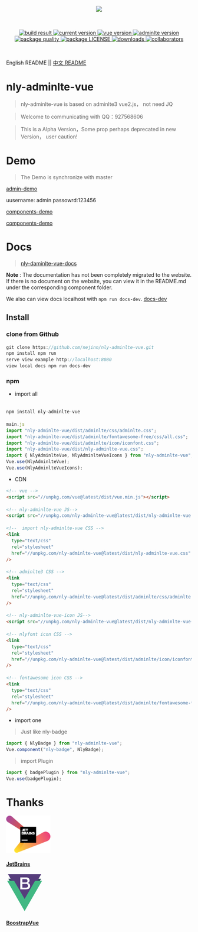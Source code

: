 <p align="center">
  <a href="https://github.com/nejinn/nly-adminlte-vue">
    <img src="https://github.com/nejinn/nly-adminlte-vue/blob/master/static/NLYREADME.png" width="300">
  </a>
</p>
<br>
<p align="center">
  <a href="https://travis-ci.org/github/nejinn/nly-adminlte-vue">
    <img src="https://travis-ci.org/nejinn/nly-adminlte-vue.svg?branch=master" alt="build result">
  </a>
  <a href="https://www.npmjs.com/package/nly-adminlte-vue">
    <img src="https://img.shields.io/npm/v/nly-adminlte-vue?color=green" alt="current version">
  </a>
  <a href="https://cn.vuejs.org">
    <img src="https://img.shields.io/badge/vue.js-2.x-green" alt="vue version">
  </a>
  <a href="https://github.com/ColorlibHQ/AdminLTE">
    <img src="https://img.shields.io/badge/adminlte-3.x-yellow" alt="adminlte version">
  </a>
  <a href="https://packagequality.com/#?package=nly-adminlte-vue">
    <img src="https://npm.packagequality.com/shield/nly-adminlte-vue.svg" alt="package quality" />
  </a>
    <a href="https://github.com/nejinn/nly-adminlte-vue/blob/master/LICENSE">
    <img src="https://img.shields.io/npm/l/nly-adminlte-vue" alt="package LICENSE" />
  </a>
  </a>
    <a href="https://www.npmjs.com/package/nly-adminlte-vue">
    <img src="https://img.shields.io/npm/dt/nly-adminlte-vue" alt="downloads" />
  </a>
  </a>
    <a href="https://github.com/nejinn/nly-adminlte-vue/graphs/contributors">
    <img src="https://img.shields.io/npm/collaborators/nly-adminlte-vue" alt="collaborators" />
  </a>

</p>

</BR>

English README || [中文 README](https://github.com/nejinn/nly-adminlte-vue/tree/master/zh)

# nly-adminlte-vue

> nly-adminlte-vue is based on adminlte3 vue2.js， not need JQ

> Welcome to communicating with QQ：927568606

> This is a Alpha Version，Some prop perhaps deprecated in new Version， user caution!

# Demo

> The Demo is synchronize with master

[admin-demo](http://gin-admin.nejinn.com)

uusername: admin
passowrd:123456

[components-demo](http://nly-adminlte-vue-demo.nejinn.com/#/)

[components-demo](https://nejinn.github.io/nly-adminlte-vue-demo/)

# Docs

> [nly-daminlte-vue-docs](http://nly-adminlte-vue.nejinn.com/)

**Note** : The documentation has not been completely migrated to the website. If there is no document on the website, you can view it in the README.md under the corresponding component folder.

We also can view docs localhost with `npm run docs-dev`. [docs-dev](#43-install)

## Install

### clone from Github

```js
git clone https://github.com/nejinn/nly-adminlte-vue.git
npm install npm run
serve view example http://localhost:8080
view local docs npm run docs-dev
```

### npm

- import all

```js

npm install nly-adminlte-vue

main.js
import "nly-adminlte-vue/dist/adminlte/css/adminlte.css";
import "nly-adminlte-vue/dist/adminlte/fontawesome-free/css/all.css";
import "nly-adminlte-vue/dist/adminlte/icon/iconfont.css";
import "nly-adminlte-vue/dist/nly-adminlte-vue.css";
import { NlyAdminlteVue, NlyAdminlteVueIcons } from "nly-adminlte-vue";
Vue.use(NlyAdminlteVue);
Vue.use(NlyAdminlteVueIcons);
```

- CDN

```html
<!-- vue -->
<script src="//unpkg.com/vue@latest/dist/vue.min.js"></script>

<!-- nly-adminlte-vue JS-->
<script src="//unpkg.com/nly-adminlte-vue@latest/dist/nly-adminlte-vue.umd.js"></script>

<!--  import nly-adminlte-vue CSS -->
<link
  type="text/css"
  rel="stylesheet"
  href="//unpkg.com/nly-adminlte-vue@latest/dist/nly-adminlte-vue.css"
/>

<!-- adminlte3 CSS -->
<link
  type="text/css"
  rel="stylesheet"
  href="//unpkg.com/nly-adminlte-vue@latest/dist/adminlte/css/adminlte.css"
/>

<!-- nly-adminlte-vue-icon JS-->
<script src="//unpkg.com/nly-adminlte-vue@latest/dist/nly-adminlte-vue-icon.umd.js"></script>

<!-- nlyfont icon CSS -->
<link
  type="text/css"
  rel="stylesheet"
  href="//unpkg.com/nly-adminlte-vue@latest/dist/adminlte/icon/iconfont.css"
/>

<!-- fontawesome icon CSS -->
<link
  type="text/css"
  rel="stylesheet"
  href="//unpkg.com/nly-adminlte-vue@latest/dist/adminlte/fontawesome-free/css/all.css"
/>
```

- import one

> Just like nly-badge

```js
import { NlyBadge } from "nly-adminlte-vue";
Vue.component("nly-badge", NlyBadge);
```

> import Plugin

```js
import { badgePlugin } from "nly-adminlte-vue";
Vue.use(badgePlugin);
```

# Thanks

<a>
  <a href="https://www.jetbrains.com/">
  <img height=100px src="https://raw.githubusercontent.com/nejinn/nly-adminlte-vue/master/static/jetbrains-variant-2.png" alt="jetbrains logo" />
  <div><h4>JetBrains</h4></div>
</a>

<a>
<a href="https://bootstrap-vue.org/">
<svg data-v-792738cd="" xmlns="http://www.w3.org/2000/svg" height="100px" width="100px" viewBox="0 0 2041 2160" clip-rule="evenodd" fill-rule="evenodd"><title data-v-792738cd="">BootstrapVue logo</title> <path data-v-792738cd="" d="m1397 271-370 642-371-642h-592l963 1667 962-1667z" fill="#34495e"></path> <path data-v-792738cd="" d="m44 0h1952l-979 1696z" fill="#563d7c" fill-rule="nonzero"></path> <path data-v-792738cd="" d="m1633 392-612 1061-613-1061h-408l1021 1768 1020-1768z" fill="#41b883"></path> <path data-v-792738cd="" d="m767 196h339c62 0 112 14 150 43 38 28 56 71 56 129 0 36-8 66-25 91s-42 44-74 58v2c43 9 75 29 98 61 22 31 33 71 33 118 0 28-5 53-15 77s-25 44-46 61c-21 18-47 31-80 41-32 11-71 16-116 16h-320zm122 292h199c29 0 54-9 73-25 20-17 29-41 29-72 0-35-8-60-26-75-17-14-43-21-76-21h-199zm0 305h216c37 0 66-10 86-29s31-46 31-81-10-61-31-80-49-28-86-28h-216z" fill="#fff"></path></svg>
<div><h4>BoostrapVue</h4></div>
</a>
</a>
